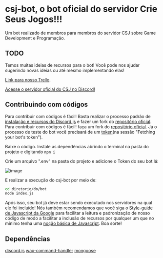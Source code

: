 

# csj-bot, o bot oficial do servidor Crie Seus Jogos!!!

Um bot realizado de membros para membros do servidor CSJ sobre Game Development e Programação.




## TODO

Temos muitas ideias de recursos para o bot! Você pode nos ajudar sugerindo novas ideias ou até mesmo implementando elas!

[Link para nosso Trello](https://trello.com/b/omGqawnB/csj-bot).

[Acesse o servidor oficial do CSJ no Discord!](https://discord.gg/VDGd2zA)
## Contribuindo com códigos

Para contribuir com códigos é fácil! Basta realizar o processo padrão de [instalação e recursos do Discord.js](https://blog.usejournal.com/how-can-you-create-and-deploy-your-own-discord-bot-using-javascript-node-js-e6b0fed9952d) e fazer um fork do [repositório oficial](https://github.com/csj-bot/csj-bot). 
Para contribuir com códigos é fácil! faça um fork do [repositório oficial](https://github.com/csj-bot/csj-bot). 
Já o processo de teste do bot você precisará de um [token](https://github.com/reactiflux/discord-irc/wiki/Creating-a-discord-bot-&-getting-a-token)(na sessão "Fetching your bot's token").

Baixe o código. Instale as dependências abrindo o terminal na pasta do projeto e digitando `npm i`

Crie um arquivo ".env" na pasta do projeto e adicione o Token do seu bot lá:

![image](https://user-images.githubusercontent.com/72351688/122563784-00243780-d01b-11eb-8f5d-9929f87a35ec.png)

E realizar a execução do csj-bot por meio de:

```bash
cd diretorio/do/bot
node index.js
```

Após isso, seu bot já deve estar sendo executado nos servidores na qual ele foi incluído! Nós também recomendamos que você siga o [Style-guide de Javascript da Google](https://google.github.io/styleguide/jsguide.html) para facilitar a leitura e padronização de nosso código de modo a facilitar a inclusão de recursos por qualquer um que no mínimo tenha uma [noção básica de Javascript](https://developer.mozilla.org/pt-BR/docs/Learn/Getting_started_with_the_web/JavaScript_basics). Boa sorte!

## Dependências
[discord.js](https://www.npmjs.com/package/discord.js)
[wax-command-handler](https://www.npmjs.com/package/wax-command-handler)
[mongoose](https://www.npmjs.com/package/mongoose)
